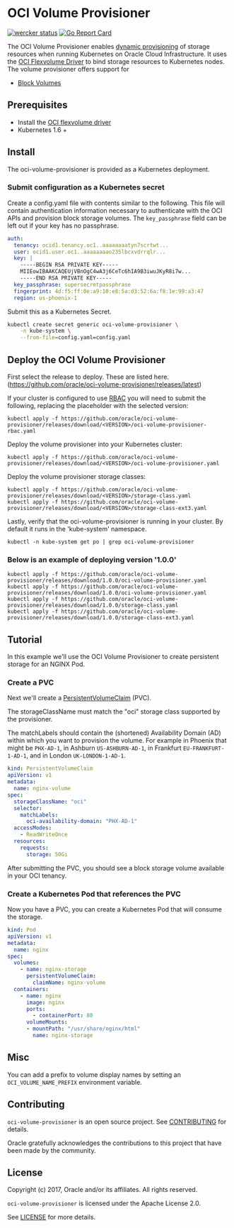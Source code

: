 # OCI Volume Provisioner

[![wercker status](https://app.wercker.com/status/0bb764451c28a60b4260d76754f02118/s/master "wercker status")](https://app.wercker.com/project/byKey/0bb764451c28a60b4260d76754f02118)
[![Go Report Card](https://goreportcard.com/badge/github.com/oracle/oci-volume-provisioner)](https://goreportcard.com/report/github.com/oracle/oci-volume-provisioner)

The OCI Volume Provisioner enables [dynamic provisioning][1] of storage resources when running Kubernetes on Oracle Cloud Infrastructure.
It uses the [OCI Flexvolume Driver][2] to bind storage resources to Kubernetes nodes. The volume provisioner offers support for

* [Block Volumes][5]

## Prerequisites

+ Install the [OCI flexvolume driver][2]
+ Kubernetes 1.6 +

## Install

The oci-volume-provisioner is provided as a Kubernetes deployment.

### Submit configuration as a Kubernetes secret

Create a config.yaml file with contents similar to the following. This file will contain authentication
information necessary to authenticate with the OCI APIs and provision block storage volumes.
The `key_passphrase` field can be left out if your key has no passphrase.

```yaml
auth:
  tenancy: ocid1.tenancy.oc1..aaaaaaaatyn7scrtwt...
  user: ocid1.user.oc1..aaaaaaaao235lbcxvdrrqlr...
  key: |
    -----BEGIN RSA PRIVATE KEY-----
    MIIEowIBAAKCAQEUjVBnOgC4wA3j6CeTc6hIA9B3iwuJKyR8i7w...
    -----END RSA PRIVATE KEY-----
  key_passphrase: supersecretpassphrase
  fingerprint: 4d:f5:ff:0e:a9:10:e8:5a:d3:52:6a:f8:1e:99:a3:47
  region: us-phoenix-1

````

Submit this as a Kubernetes Secret.

```bash
kubectl create secret generic oci-volume-provisioner \
    -n kube-system \
    --from-file=config.yaml=config.yaml
```

## Deploy the OCI Volume Provisioner

First select the release to deploy. These are listed here. (https://github.com/oracle/oci-volume-provisioner/releases/latest)

If your cluster is configured to use [RBAC][3] you will need to submit the following, replacing the <VERSION> placeholder with the selected version:

```
kubectl apply -f https://github.com/oracle/oci-volume-provisioner/releases/download/<VERSION>/oci-volume-provisioner-rbac.yaml
```

Deploy the volume provisioner into your Kubernetes cluster:

```
kubectl apply -f https://github.com/oracle/oci-volume-provisioner/releases/download/<VERSION>/oci-volume-provisioner.yaml
```

Deploy the volume provisioner storage classes:

```
kubectl apply -f https://github.com/oracle/oci-volume-provisioner/releases/download/<VERSION>/storage-class.yaml
kubectl apply -f https://github.com/oracle/oci-volume-provisioner/releases/download/<VERSION>/storage-class-ext3.yaml

```

Lastly, verify that the oci-volume-provisioner is running in your cluster. By default it runs in the 'kube-system' namespace.

```
kubectl -n kube-system get po | grep oci-volume-provisioner
```

### Below is an example of deploying version '1.0.0'

```
kubectl apply -f https://github.com/oracle/oci-volume-provisioner/releases/download/1.0.0/oci-volume-provisioner.yaml
kubectl apply -f https://github.com/oracle/oci-volume-provisioner/releases/download/1.0.0/oci-volume-provisioner.yaml
kubectl apply -f https://github.com/oracle/oci-volume-provisioner/releases/download/1.0.0/storage-class.yaml
kubectl apply -f https://github.com/oracle/oci-volume-provisioner/releases/download/1.0.0/storage-class-ext3.yaml

```

## Tutorial

In this example we'll use the OCI Volume Provisioner to create persistent storage for an NGINX Pod.

### Create a PVC

Next we'll create a [PersistentVolumeClaim][4] (PVC).

The storageClassName must match the "oci" storage class supported by the provisioner.

The matchLabels should contain the (shortened) Availability Domain (AD) within
which you want to provision the volume. For example in Phoenix that might be
`PHX-AD-1`, in Ashburn `US-ASHBURN-AD-1`, in Frankfurt `EU-FRANKFURT-1-AD-1`,
and in London `UK-LONDON-1-AD-1`.

```yaml
kind: PersistentVolumeClaim
apiVersion: v1
metadata:
  name: nginx-volume
spec:
  storageClassName: "oci"
  selector:
    matchLabels:
      oci-availability-domain: "PHX-AD-1"
  accessModes:
    - ReadWriteOnce
  resources:
    requests:
      storage: 50Gi
```

After submitting the PVC, you should see a block storage volume available in your OCI tenancy.

### Create a Kubernetes Pod that references the PVC

Now you have a PVC, you can create a Kubernetes Pod that will consume the storage.

```yaml
kind: Pod
apiVersion: v1
metadata:
  name: nginx
spec:
  volumes:
    - name: nginx-storage
      persistentVolumeClaim:
        claimName: nginx-volume
  containers:
    - name: nginx
      image: nginx
      ports:
        - containerPort: 80
      volumeMounts:
      - mountPath: "/usr/share/nginx/html"
        name: nginx-storage
```

## Misc

You can add a prefix to volume display names by setting an `OCI_VOLUME_NAME_PREFIX` environment variable.

## Contributing

`oci-volume-provisioner` is an open source project. See [CONTRIBUTING](CONTRIBUTING.md) for
details.

Oracle gratefully acknowledges the contributions to this project that have been made
by the community.

## License

Copyright (c) 2017, Oracle and/or its affiliates. All rights reserved.

`oci-volume-provisioner` is licensed under the Apache License 2.0.

See [LICENSE](LICENSE) for more details.

[1]: http://blog.kubernetes.io/2016/10/dynamic-provisioning-and-storage-in-kubernetes.html
[2]: https://github.com/oracle/oci-flexvolume-driver
[3]: https://kubernetes.io/docs/admin/authorization/rbac/
[4]: https://kubernetes.io/docs/concepts/storage/persistent-volumes/#persistentvolumeclaims
[5]: https://docs.us-phoenix-1.oraclecloud.com/Content/Block/Concepts/overview.htm

